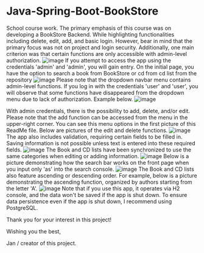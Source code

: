 # Java-Spring-Boot-BookStore
School course work.
The primary emphasis of this course was on developing a BookStore Backend. While highlighting functionalities including delete, edit, add, and basic login. However, bear in mind that the primary focus was not on project and login security. Additionally, one main criterion was that certain functions are only accessible with admin-level authorization.
![image](https://github.com/JanOlaf1/Java-Spring-Boot-BookStore/assets/122294366/614f1d8f-f0b0-40f5-99af-51df53a15910)
If you attempt to access the app using the credentials 'admin' and 'admin', you will gain entry. On the initial page, you have the option to search a book from BookStore or cd from cd list from the repository
![image](https://github.com/JanOlaf1/Java-Spring-Boot-BookStore/assets/122294366/385ae55b-fd5f-41e2-b5f8-f5d23ad09178)
Please note that the dropdown navbar menu contains admin-level functions. If you log in with the credentials 'user' and 'user', you will observe that some functions have disappeared from the dropdown menu due to lack of authorization. Example below.
![image](https://github.com/JanOlaf1/Java-Spring-Boot-BookStore/assets/122294366/fd30617e-4a3a-4387-9b60-9b16cba84219)

With admin credentials, there is the possibility to add, delete, and/or edit. Please note that the add function can be accessed from the menu in the upper-right corner. You can see this menu options in the first picture of this ReadMe file. Below are pictures of the edit and delete functions.
![image](https://github.com/JanOlaf1/Java-Spring-Boot-BookStore/assets/122294366/7df322d6-40a3-418f-8b07-802ba22d03b1) 
The app also includes validation, requiring certain fields to be filled in. Saving information is not possible unless text is entered into these required fields.
![image](https://github.com/JanOlaf1/Java-Spring-Boot-BookStore/assets/122294366/f0ccf560-d8b0-433a-89e3-e61ec5a7b6a9)
The Book and CD lists have been synchronized to use the same categories when editing or adding information.
![image](https://github.com/JanOlaf1/Java-Spring-Boot-BookStore/assets/122294366/be8cf4b4-94b1-4644-9a28-4efb9a6681e7)
Below is a picture demonstrating how the search bar works on the front page when you input only 'as' into the search console.
![image](https://github.com/JanOlaf1/Java-Spring-Boot-BookStore/assets/122294366/85437b14-2bce-4be5-be5e-eb40bed813f3)
The Book and CD lists also feature ascending or descending order. For example, below is a picture demonstrating the ascending function, organized by authors starting from the letter 'A'.
![image](https://github.com/JanOlaf1/Java-Spring-Boot-BookStore/assets/122294366/ffdae4a8-94d1-4bc0-ad1b-7c976db51faa)
Note that if you use this app, it operates via H2 console, and the data won't be saved if the app is shut down. To ensure data persistence even if the app is shut down, I recommend using PostgreSQL.

Thank you for your interest in this project!

Wishing you the best,

Jan / creator of this project.

